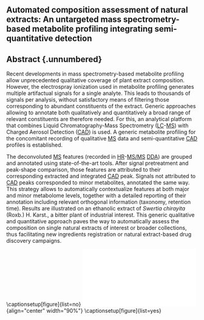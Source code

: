 ## Automated composition assessment of natural extracts: An untargeted mass spectrometry-based metabolite profiling integrating semi-quantitative detection

## Abstract {.unnumbered}

Recent developments in mass spectrometry-based metabolite profiling allow unprecedented qualitative coverage of plant extract composition.
However, the electrospray ionization used in metabolite profiling generates multiple artifactual signals for a single analyte.
This leads to thousands of signals per analysis, without satisfactory means of filtering those corresponding to abundant constituents of the extract.
Generic approaches allowing to annotate both qualitatively and quantitatively a broad range of relevant constituents are therefore needed.
For this, an analytical platform that combines Liquid Chromatography-Mass Spectrometry ([LC](#lc)-[MS](#ms)) with Charged Aerosol Detection ([CAD](#cad)) is used.
A generic metabolite profiling for the concomitant recording of qualitative [MS](#ms) data and semi-quantitative [CAD](#cad) profiles is established. 

The deconvoluted [MS](#ms) features (recorded in [HR](#hr)-[MS/MS](#msms) [DDA](#dda)) are grouped and annotated using state-of-the-art tools.
After signal pretreatment and peak-shape comparison, those features are attributed to their corresponding extracted and integrated [CAD](#cad) peak.
Signals not attributed to [CAD](#cad) peaks corresponded to minor metabolites, annotated the same way.
This strategy allows to automatically contextualize features at both major and minor metabolome levels, together with a detailed reporting of their annotation including relevant orthogonal information (taxonomy, retention time).
Results are illustrated on an ethanolic extract of *Swertia chirayita* (Roxb.) H. Karst., a bitter plant of industrial interest.
This generic qualitative and quantitative approach paves the way to automatically assess the composition on single natural extracts of interest or broader collections, thus facilitating new ingredients registration or natural extract-based drug discovery campaigns.

\captionsetup[figure]{list=no}
![](images/cascade-graphical-abstract.pdf "cascade-graphical-abstract"){align="center" width="90%"}
\captionsetup[figure]{list=yes}
